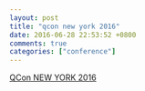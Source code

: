 ```yaml
---
layout: post
title: "qcon new york 2016"
date: 2016-06-28 22:53:52 +0800
comments: true
categories: ["conference"]
---
```



<!-- more -->

[QCon NEW YORK 2016]

[QCon NEW YORK 2016]:https://qconnewyork.com/ny2016/schedule/tabular